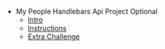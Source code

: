 - My People   Handlebars   Api Project  Optional 
  - [Intro](./Intro.md "Intro")
  - [Instructions](./Instructions.md "Instructions")
  - [Extra Challenge](./Extra-Challenge.md "Extra Challenge")
